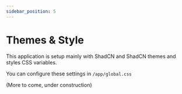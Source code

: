```yaml
---
sidebar_position: 5
---
```


# Themes & Style

This application is setup mainly with ShadCN and ShadCN themes and styles CSS variables. 

You can configure these settings in `/app/global.css`

(More to come, under construction)
